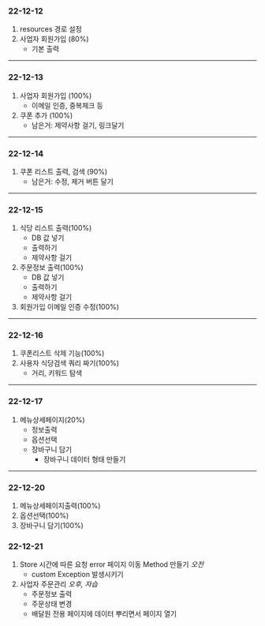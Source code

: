 ### 22-12-12
1. resources 경로 설정
2. 사업자 회원가입 (80%)
   - 기본 출력
---
### 22-12-13
1. 사업자 회원가입 (100%)
   - 이메일 인증, 중복체크 등
2. 쿠폰 추가 (100%) 
   - 남은거: 제약사항 걸기, 링크달기
---
### 22-12-14
1. 쿠폰 리스트 출력, 검색 (90%)
   - 남은거: 수정, 제거 버튼 달기
---
### 22-12-15
1. 식당 리스트 출력(100%)
   - DB 값 넣기
   - 출력하기
   - 제약사항 걸기
2. 주문정보 출력(100%)
   - DB 값 넣기
   - 출력하기
   - 제약사항 걸기
3. 회원가입 이메일 인증 수정(100%)
---
### 22-12-16
1. 쿠폰리스트 삭제 기능(100%)
2. 사용자 식당검색 쿼리 짜기(100%)
   - 거리, 키워드 탐색
---
### 22-12-17
1. 메뉴상세페이지(20%)
   - 정보출력
   - 옵션선택
   - 장바구니 담기
     - 장바구니 데이터 형태 만들기
---
### 22-12-20
1. 메뉴상세페이지출력(100%)
2. 옵션선택(100%)
3. 장바구니 담기(100%)
### 22-12-21
1. Store 시간에 따른 요청 error 페이지 이동 Method 만들기 *오전*
   - custom Exception 발생시키기
2. 사업자 주문관리 *오후, 자습*
   - 주문정보 출력
   - 주문상태 변경
   - 배달원 전용 페이지에 데이터 뿌리면서 페이지 열기